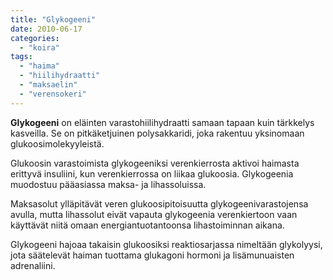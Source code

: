 ```yaml
---
title: "Glykogeeni"
date: 2010-06-17
categories: 
  - "koira"
tags: 
  - "haima"
  - "hiilihydraatti"
  - "maksaelin"
  - "verensokeri"
---
```


**Glykogeeni** on eläinten varastohiilihydraatti samaan tapaan kuin tärkkelys kasveilla. Se on pitkäketjuinen polysakkaridi, joka rakentuu yksinomaan glukoosimolekyyleistä.

<!--more-->

Glukoosin varastoimista glykogeeniksi verenkierrosta aktivoi haimasta erittyvä insuliini, kun verenkierrossa on liikaa glukoosia. Glykogeenia muodostuu pääasiassa maksa- ja lihassoluissa.

Maksasolut ylläpitävät veren glukoosipitoisuutta glykogeenivarastojensa avulla, mutta lihassolut eivät vapauta glykogeenia verenkiertoon vaan käyttävät niitä omaan energiantuotantoonsa lihastoiminnan aikana.

Glykogeeni hajoaa takaisin glukoosiksi reaktiosarjassa nimeltään glykolyysi, jota säätelevät haiman tuottama glukagoni hormoni ja lisämunuaisten adrenaliini.
